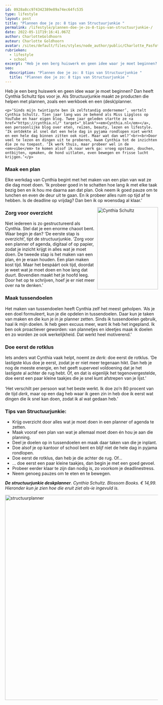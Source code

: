 ```yaml
---
id: 0928a8cc974342389e89a74ec64fc535
type: lifestyle
layout: post
title: "Plannen doe je zo: 8 tips van Structuurjunkie "
permalink: /lifestyle/plannen-doe-je-zo-8-tips-van-structuurjunkie-/
date: 2022-05-11T19:16:41.067Z
author: CharlotteGoldhoorn
auteur: Charlotte Goldhoorn
avatar: /sites/default/files/styles/node_author/public/Charlotte_PasfotoDSC01555%20EXTRA.jpg?itok=Uh1_j08g
rubrieken:
  - lifestyle
  - school
excerpt: "Heb je een berg huiswerk en geen idee waar je moet beginnen? Dan heeft Cynthia Schultz tips voor je. Als Structuurjunkie maakt ze producten die helpen met plannen, zoals een werkboek en een (desk)planner.  "
seo:
  description: "Plannen doe je zo: 8 tips van Structuurjunkie "
  title: "Plannen doe je zo: 8 tips van Structuurjunkie "
---
```

Heb je een berg huiswerk en geen idee waar je moet beginnen? Dan heeft Cynthia Schultz tips voor je. Als Structuurjunkie maakt ze producten die helpen met plannen, zoals een werkboek en een (desk)planner.  

    <p>‘Sinds mijn twintigste ben ik zelfstandig ondernemer’, vertelt Cynthia Schultz. Tien jaar lang was ze bekend als Miss Lipgloss op YouTube en haar eigen blog. Twee jaar geleden startte ze <a href="https://cynthia.nl/" target="_blank"><em>Cynthia.nl</em></a>, een persoonlijke blog over eten, reizen, beauty, lezen en lifestyle. ‘Ik ontdekte al snel dat een hele dag in pyjama rondlopen niet werkt en een hele dag binnen zitten ook niet. Maar wat dan wel?’<br><br>Door veel te lezen en dingen uit te proberen, kwam Cynthia tot de inzichten die ze nu toepast. ‘Ik werk thuis, maar probeer wel in de <em>vibe</em> te komen alsof ik naar werk ga: vroeg opstaan, douchen, ontbijten, opmaken, de hond uitlaten, even bewegen en frisse lucht krijgen.’</p>
<h3>Maak een plan</h3>
<p>Elke werkdag van Cynthia begint met het maken van een plan van wat ze die dag moet doen. ‘Ik probeer goed in te schatten hoe lang ik met elke taak bezig ben en ik hou me daarna aan dat plan. Ook neem ik goed pauze om te lunchen en even de deur uit te gaan. En ik probeer alles ruim op tijd af te hebben. Is de deadline op vrijdag? Dan ben ik op woensdag al klaar.’</p>
<p><div class="media media-element-container media-default media-float-right"><div id="file-536205" class="file file-image file-image-jpeg">

        
  
  <div class="content">
    <img alt="Cynthia Schultz" height="2629" width="1942" style="float: right; height: 271px; width: 200px;" class="media-element file-default" data-delta="2" src="/sites/default/files/_FD16368%20Cynthia%20%281%29.jpg">  </div>

  
</div>
</div>
<h3>Zorg voor overzicht</h3>
<p>Niet iedereen is zo gestructureerd als Cynthia. Stel dat je een enorme chaoot bent. Waar begin je dan? ‘De eerste stap is overzicht’, tipt de structuurjunkie. ‘Zorg voor een planner of agenda, digitaal of op papier, zodat je inzicht krijgt in alles wat je moet doen. De tweede stap is het maken van een plan, én je eraan houden. Een plan maken kost tijd. Maar het bespáárt ook tijd, doordat je weet wat je moet doen en hoe lang dat duurt. Bovendien maakt het je hoofd leeg. Door het op te schrijven, hoef je er niet meer over na te denken.’</p>
<h3>Maak tussendoelen</h3>
<p>Het maken van tussendoelen heeft Cynthia zelf het meest geholpen. ‘Als je een doel formuleert, kun je die opdelen in tussendoelen. Daar kun je taken van maken en die kun je in je planner zetten. Sinds ik tussendoelen gebruik, haal ik mijn doelen. Ik heb geen excuus meer, want ik heb het ingepland. Ik ben ook proactiever geworden: van plannetjes en ideetjes maak ik doelen en zo worden ze ook werkelijkheid. Dat werkt heel motiverend.’</p>
<h3>Doe eerst de rotklus</h3>
<p>Iets anders wat Cynthia vaak helpt, noemt ze <em>derk</em>: doe eerst de rotklus. ‘De lastigste klus doe je eerst, zodat je er niet meer tegenaan hikt. Dan heb je nog de meeste energie, en het geeft superveel voldoening dat je het lastigste al achter de rug hebt. Of, en dat is eigenlijk het tegenovergestelde, doe eerst een paar kleine taakjes die je snel kunt afstrepen van je lijst.’<br><br>‘Het verschilt per persoon wat het beste werkt. Ik doe zo’n 80 procent van de tijd <em>derk</em>, maar op een dag heb waar ik geen zin in heb doe ik eerst wat dingen die ik snel kan doen, zodat ik al wat gedaan heb.’</p>
<h3>Tips van Structuurjunkie:</h3>
<ul><li>Krijg overzicht door alles wat je moet doen in een planner of agenda te zetten.</li>
<li>Maak vooraf een plan van wat je allemaal moet doen én hou je aan die planning.</li>
<li>Deel je doelen op in tussendoelen en maak daar taken van die je inplant.</li>
<li>Doe alsof je op kantoor of school bent en blijf niet de hele dag in pyjama rondlopen.</li>
<li>Doe eerst de rotklus, dan heb je die achter de rug. Of…</li>
<li>… doe eerst een paar kleine taakjes, dan begin je met een goed gevoel.</li>
<li>Probeer eerder klaar te zijn dan nodig is, zo voorkom je deadlinestress.</li>
<li>Neem genoeg pauzes om te eten en te bewegen.</li>
</ul><p><em><strong>De structuurjunkie deskplanner</strong>. Cynthia Schultz. Blossom Books. € 14,99. Hieronder kun je zien hoe die eruit ziet als-ie ingevuld is. </em><div class="media media-element-container media-default"><div id="file-536206" class="file file-image file-image-jpeg">

        
  
  <div class="content">
    <img alt="structuurplanner" title="Beeld: Structuurjunkie" height="901" width="1200" style="height: 676px; width: 900px;" class="media-element file-default" data-delta="3" src="/sites/default/files/Credit%20Cynthiapuntnl%207.jpg">  </div>

  
</div>
</div>  
